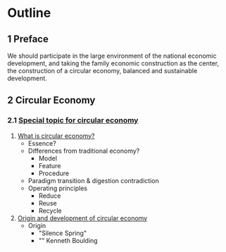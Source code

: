 Outline
========

1 Preface
--------
We should participate in the large environment of the national economic development, and taking the family economic construction as the center, the construction of a circular economy, balanced and sustainable development.

2 Circular Economy
-------------------

### 2.1 [Special topic for circular economy](http://www.china.com.cn/chinese/zhuanti/xhjj/754470.htm)

1. [What is circular economy?](http://www.china.com.cn/chinese/zhuanti/xhjj/760331.htm)
	+ Essence?
	+ Differences from traditional economy?
  		- Model
  		- Feature
  		- Procedure
  	+ Paradigm transition & digestion contradiction
  	+ Operating principles
  		- Reduce
  		- Reuse
  		- Recycle 
2. [Origin and development of circular economy](http://www.china.com.cn/chinese/zhuanti/xhjj/760330.htm)
	+ Origin
		- "Silence Spring"
		- "" Kenneth Boulding
